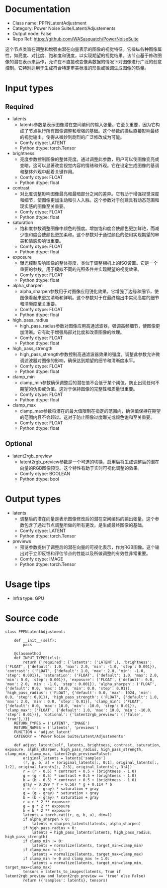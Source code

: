 # Documentation
- Class name: PPFNLatentAdjustment
- Category: Power Noise Suite/Latent/Adjustements
- Output node: False
- Repo Ref: https://github.com/WASasquatch/PowerNoiseSuite

这个节点类旨在调整和增强由潜在向量表示的图像的视觉特征。它操纵各种图像属性，如亮度、对比度、饱和度和锐度，以实现期望的视觉结果。该节点基于修改图像的潜在表示来运作，允许在不直接改变像素数据的情况下对图像进行广泛的创意控制。它特别适用于生成符合特定审美标准的形象或微调生成图像的质量。

# Input types
## Required
- latents
    - latents参数是表示图像潜在空间编码的输入张量。它至关重要，因为它构成了节点执行所有图像调整和增强的基础。这个参数的操纵直接影响最终的视觉输出，使得从微妙到剧烈的广泛修改成为可能。
    - Comfy dtype: LATENT
    - Python dtype: torch.Tensor
- brightness
    - 亮度参数控制图像的整体亮度。通过调整此参数，用户可以使图像变亮或变暗，这可以显著改变视觉内容的情绪和外观。它在设定生成图像的基调和整体外观中起着关键作用。
    - Comfy dtype: FLOAT
    - Python dtype: float
- contrast
    - 对比度调整影响图像最亮和最暗部分之间的差异。它有助于增强视觉深度和细节，使图像更加生动和引人入胜。这个参数对于创建具有动态范围和现实感的图像至关重要。
    - Comfy dtype: FLOAT
    - Python dtype: float
- saturation
    - 饱和度参数调整图像中颜色的强度。增加饱和度会使颜色更加鲜艳，而减少饱和度会使颜色更加柔和。这个参数对于通过颜色的使用实现期望的审美和情感影响很重要。
    - Comfy dtype: FLOAT
    - Python dtype: float
- exposure
    - 曝光控制影响图像的整体亮度，类似于调整相机上的ISO设置。它是一个重要的参数，用于模拟不同的光照条件并实现期望的视觉效果。
    - Comfy dtype: FLOAT
    - Python dtype: float
- alpha_sharpen
    - alpha_sharpen参数用于对图像应用锐化效果。它增强了边缘和细节，使图像看起来更加清晰和鲜明。这个参数对于在最终输出中实现高度的细节和清晰度至关重要。
    - Comfy dtype: FLOAT
    - Python dtype: float
- high_pass_radius
    - high_pass_radius参数对图像应用高通滤波器，强调高频细节，使图像更加清晰。它有助于增强局部对比度和改善图像的纹理。
    - Comfy dtype: FLOAT
    - Python dtype: float
- high_pass_strength
    - high_pass_strength参数控制高通滤波器效果的强度。调整此参数允许微调滤波器对图像的影响，确保达到期望的细节和清晰度水平。
    - Comfy dtype: FLOAT
    - Python dtype: float
- clamp_min
    - clamp_min参数确保调整后的潜在值不会低于某个阈值，防止出现任何不期望的伪影或负值。这对于保持图像的完整性和质量很重要。
    - Comfy dtype: FLOAT
    - Python dtype: float
- clamp_max
    - clamp_max参数将潜在的最大值限制在指定的范围内，确保值保持在期望的范围内且不会超过。这对于防止图像过度曝光或颜色饱和至关重要。
    - Comfy dtype: FLOAT
    - Python dtype: float
## Optional
- latent2rgb_preview
    - latent2rgb_preview参数是一个可选的切换，启用后将生成调整后的潜在向量的RGB图像预览。这个特性有助于实时可视化调整的效果。
    - Comfy dtype: BOOLEAN
    - Python dtype: bool

# Output types
- latents
    - 调整后的潜在向量是表示图像修改后的潜在空间编码的输出张量。这个参数包含了通过节点调整所做的所有更改，是生成最终图像的基础。
    - Comfy dtype: LATENT
    - Python dtype: torch.Tensor
- previews
    - 预览参数提供了调整后的潜在向量的可视化表示，作为RGB图像。这个输出对于立即反馈和评估节点的性能以及所做调整的有效性非常重要。
    - Comfy dtype: IMAGE
    - Python dtype: torch.Tensor

# Usage tips
- Infra type: GPU

# Source code
```
class PPFNLatentAdjustment:

    def __init__(self):
        pass

    @classmethod
    def INPUT_TYPES(cls):
        return {'required': {'latents': ('LATENT',), 'brightness': ('FLOAT', {'default': 1.0, 'max': 2.0, 'min': -1.0, 'step': 0.001}), 'contrast': ('FLOAT', {'default': 1.0, 'max': 2.0, 'min': -1.0, 'step': 0.001}), 'saturation': ('FLOAT', {'default': 1.0, 'max': 2.0, 'min': 0.0, 'step': 0.001}), 'exposure': ('FLOAT', {'default': 0.0, 'max': 2.0, 'min': -1.0, 'step': 0.001}), 'alpha_sharpen': ('FLOAT', {'default': 0.0, 'max': 10.0, 'min': 0.0, 'step': 0.01}), 'high_pass_radius': ('FLOAT', {'default': 0.0, 'max': 1024, 'min': 0.0, 'step': 0.01}), 'high_pass_strength': ('FLOAT', {'default': 1.0, 'max': 2.0, 'min': 0.0, 'step': 0.01}), 'clamp_min': ('FLOAT', {'default': 0.0, 'max': 10.0, 'min': -10.0, 'step': 0.01}), 'clamp_max': ('FLOAT', {'default': 1.0, 'max': 10.0, 'min': -10.0, 'step': 0.01})}, 'optional': {'latent2rgb_preview': (['false', 'true'],)}}
    RETURN_TYPES = ('LATENT', 'IMAGE')
    RETURN_NAMES = ('latents', 'previews')
    FUNCTION = 'adjust_latent'
    CATEGORY = 'Power Noise Suite/Latent/Adjustements'

    def adjust_latent(self, latents, brightness, contrast, saturation, exposure, alpha_sharpen, high_pass_radius, high_pass_strength, clamp_min, clamp_max, latent2rgb_preview=False):
        original_latents = latents['samples']
        (r, g, b, a) = (original_latents[:, 0:1], original_latents[:, 1:2], original_latents[:, 2:3], original_latents[:, 3:4])
        r = (r - 0.5) * contrast + 0.5 + (brightness - 1.0)
        g = (g - 0.5) * contrast + 0.5 + (brightness - 1.0)
        b = (b - 0.5) * contrast + 0.5 + (brightness - 1.0)
        gray = 0.299 * r + 0.587 * g + 0.114 * b
        r = (r - gray) * saturation + gray
        g = (g - gray) * saturation + gray
        b = (b - gray) * saturation + gray
        r = r * 2 ** exposure
        g = g * 2 ** exposure
        b = b * 2 ** exposure
        latents = torch.cat((r, g, b, a), dim=1)
        if alpha_sharpen > 0:
            latents = sharpen_latents(latents, alpha_sharpen)
        if high_pass_radius > 0:
            latents = high_pass_latents(latents, high_pass_radius, high_pass_strength)
        if clamp_min != 0:
            latents = normalize(latents, target_min=clamp_min)
        if clamp_max != 1:
            latents = normalize(latents, target_max=clamp_max)
        if clamp_min != 0 and clamp_max != 1.0:
            latents = normalize(latents, target_min=clamp_min, target_max=clamp_max)
        tensors = latents_to_images(latents, True if latent2rgb_preview and latent2rgb_preview == 'true' else False)
        return ({'samples': latents}, tensors)
```